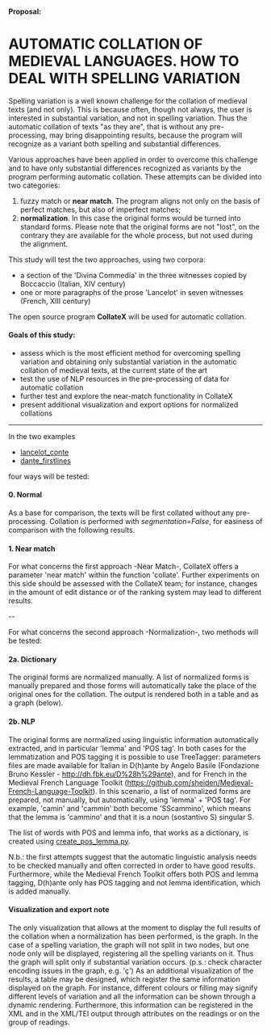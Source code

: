 #### Proposal:

# AUTOMATIC COLLATION OF MEDIEVAL LANGUAGES. HOW TO DEAL WITH SPELLING VARIATION

Spelling variation is a well known challenge for the collation of medieval texts (and not only). This is because often, though not always, the user is interested in substantial variation, and not in spelling variation. Thus the automatic collation of texts "as they are", that is without any pre-processing, may bring disappointing results, because the program will recognize as a variant both spelling and substantial differences.

Various approaches have been applied in order to overcome this challenge and to have only substantial differences recognized as variants by the program performing automatic collation. These attempts can be divided into two categories:

1. fuzzy match or **near match**. The program aligns not only on the basis of perfect matches, but also of imperfect matches;
2. **normalization**. In this case the original forms would be turned into standard forms. Please note that the original forms are not "lost", on the contrary they are available for the whole process, but not used during the alignment.

This study will test the two approaches, using two corpora:
- a section of the 'Divina Commedia' in the three witnesses copied by Boccaccio (Italian, XIV century)
- one or more paragraphs of the prose 'Lancelot' in seven witnesses (French, XIII century)

The open source program **CollateX** will be used for automatic collation.


#### Goals of this study:

- assess which is the most efficient method for overcoming spelling variation and obtaining only substantial variation in the automatic collation of medieval texts, at the current state of the art
- test the use of NLP resources in the pre-processing of data for automatic collation
- further test and explore the near-match functionality in CollateX
- present additional visualization and export options for normalized collations

---

In the two examples

- [lancelot_conte]()
- [dante_firstlines]()

four ways will be tested:


#### 0. Normal
As a base for comparison, the texts will be first collated without any pre-processing. Collation is performed with *segmentation=False*, for easiness of comparison with the following results.

#### 1. Near match
For what concerns the first approach -Near Match-, CollateX offers a parameter 'near match' within the function 'collate'. Further experiments on this side should be assessed with the CollateX team; for instance, changes in the amount of edit distance or of the ranking system may lead to different results.

 --

For what concerns the second approach -Normalization-, two methods will be tested:

#### 2a. Dictionary
The original forms are normalized manually. A list of normalized forms is manually prepared and those forms will automatically take the place of the original ones for the collation. The output is rendered both in a table and as a graph (below).

#### 2b. NLP
The original forms are normalized using linguistic information automatically extracted, and in particular 'lemma' and 'POS tag'. In both cases for the lemmatization and POS tagging it is possible to use TreeTagger: parameters files are made available for Italian in D(h)ante by Angelo Basile (Fondazione Bruno Kessler - http://dh.fbk.eu/D%28h%29ante), and for French in the Medieval French Language Toolkit (https://github.com/sheiden/Medieval-French-Language-Toolkit). In this scenario, a list of normalized forms are prepared, not manually, but automatically, using 'lemma' + 'POS tag'. For example, 'camin' and 'cammin' both become 'SScammino', which means that the lemma is 'cammino' and that it is a noun (sostantivo S) singular S. 

The list of words with POS and lemma info, that works as a dictionary, is created using [create\_pos\_lemma.py]().

N.b.: the first attempts suggest that the automatic linguistic analysis needs to be checked manually and often corrected in order to have good results. Furthermore, while the Medieval French Toolkit offers both POS and lemma tagging, D(h)ante only has POS tagging and not lemma identification, which is added manually.

#### Visualization and export note
The only visualization that allows at the moment to display the full results of the collation when a normalization has been performed, is the graph. In the case of a spelling variation, the graph will not split in two nodes, but one node only will be displayed, registering all the spelling variants on it. Thus the graph will split only if substantial variation occurs. (p.s.: check character encoding issues in the graph, e.g. 'ç')
As an additional visualization of the results, a table may be designed, which register the same information displayed on the graph. For instance, different colours or filling may signify different levels of variation and all the information can be shown through a dynamic rendering.
Furthermore, this information can be registered in the XML and in the XML/TEI output through attributes on the readings or on the group of readings.








